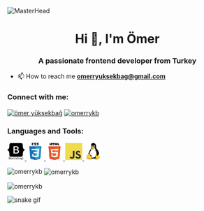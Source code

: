 ![MasterHead](https://cutewallpaper.org/28/computer-circuit-desktop-wallpaper/3066621635.jpg)
<h1 align="center">Hi 👋, I'm Ömer</h1>
<h3 align="center">A passionate frontend developer from Turkey</h3>

- 📫 How to reach me **omerryuksekbag@gmail.com**

<h3 align="left">Connect with me:</h3>
<p align="left">
<a href="https://linkedin.com/in/ömer yüksekbağ" target="blank"><img align="center" src="https://raw.githubusercontent.com/rahuldkjain/github-profile-readme-generator/master/src/images/icons/Social/linked-in-alt.svg" alt="ömer yüksekbağ" height="30" width="40" /></a>
<a href="https://instagram.com/omerrykb" target="blank"><img align="center" src="https://raw.githubusercontent.com/rahuldkjain/github-profile-readme-generator/master/src/images/icons/Social/instagram.svg" alt="omerrykb" height="30" width="40" /></a>
</p>

<h3 align="left">Languages and Tools:</h3>
<p align="left"> <a href="https://getbootstrap.com" target="_blank" rel="noreferrer"> <img src="https://raw.githubusercontent.com/devicons/devicon/master/icons/bootstrap/bootstrap-plain-wordmark.svg" alt="bootstrap" width="40" height="40"/> </a> <a href="https://www.w3schools.com/css/" target="_blank" rel="noreferrer"> <img src="https://raw.githubusercontent.com/devicons/devicon/master/icons/css3/css3-original-wordmark.svg" alt="css3" width="40" height="40"/> </a> <a href="https://www.w3.org/html/" target="_blank" rel="noreferrer"> <img src="https://raw.githubusercontent.com/devicons/devicon/master/icons/html5/html5-original-wordmark.svg" alt="html5" width="40" height="40"/> </a> <a href="https://developer.mozilla.org/en-US/docs/Web/JavaScript" target="_blank" rel="noreferrer"> <img src="https://raw.githubusercontent.com/devicons/devicon/master/icons/javascript/javascript-original.svg" alt="javascript" width="40" height="40"/> </a> <a href="https://www.linux.org/" target="_blank" rel="noreferrer"> <img src="https://raw.githubusercontent.com/devicons/devicon/master/icons/linux/linux-original.svg" alt="linux" width="40" height="40"/> </a> </p>

<p><img align="left" src="https://github-readme-stats.vercel.app/api/top-langs?username=omerrykb&show_icons=true&locale=en&layout=compact" alt="omerrykb" /></p>

<p>&nbsp;<img align="center" src="https://github-readme-stats.vercel.app/api?username=omerrykb&show_icons=true&locale=en" alt="omerrykb" /></p>

<p><img align="center" src="https://github-readme-streak-stats.herokuapp.com/?user=omerrykb&" alt="omerrykb" /></p>


![snake gif](https://github.com/omerrykb/omerrykb/blob/output/github-contribution-grid-snake.gif)
